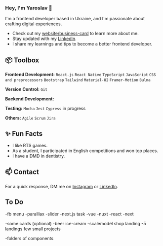 ### Hey, I'm Yaroslav 👋  

I'm a frontend developer based in Ukraine, and I'm passionate about crafting digital experiences. 

- Check out my [website/business-card]() to learn more about me.
- Stay updated with my [LinkedIn]().
- I share my learnings and tips to become a better frontend developer.
 
## 📦 Toolbox

**Frontend Development:**  `React.js` `React Native` `TypeScript` `JavaScript` `CSS and preprocessors` `Bootstrap` `Tailwind` `Material-UI` `Framer-Motion` `Bulma`
 
**Version Control:** `Git`

**Backend Development:** 

**Testing:** `Mocha` `Jest` `Cypress` in progress

**Others:** `Agile` `Scrum` `Jira` 
 
## ✨ Fun Facts 

- I like RTS games.
- As a student, I participated in English competitions and won top places.
- I have a DMD in dentistry.

## 📫 Contact

 For a quick response, DM me on [Instagram]() or [LinkedIn]().

## To Do

-fb menu
-paralllax
-slider
-next.js task
-vue -nuxt
-react -next


-some cards (optional)
-beer ice-cream -scalemodel shop landing
-5 landings few small projects

-folders of components
